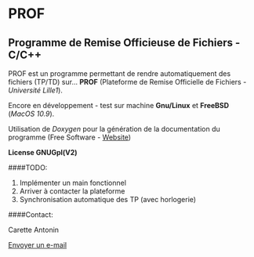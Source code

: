 PROF
====

Programme de Remise Officieuse de Fichiers - C/C++
--------------------------------------------------

PROF est un programme permettant de rendre automatiquement des fichiers (TP/TD) sur... **PROF** (Plateforme de Remise Officielle de Fichiers - _Université Lille1_).

Encore en développement - test sur machine **Gnu/Linux** et **FreeBSD** (_MacOS 10.9_).

Utilisation de _Doxygen_ pour la génération de la documentation du programme (Free Software - [Website](http://www.stack.nl/~dimitri/doxygen/))

**License GNUGpl(V2)**

####TODO:

1.	Implémenter un main fonctionnel
2.	Arriver à contacter la plateforme
3.	Synchronisation automatique des TP (avec horlogerie)

####Contact:

Carette Antonin

[Envoyer un e-mail](mailto:antonin.carette@gmail.com)